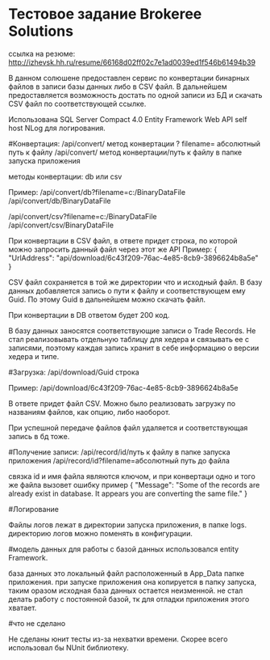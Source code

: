 # Тестовое задание Brokeree Solutions
ссылка на резюме:
http://izhevsk.hh.ru/resume/66168d02ff02c7e1ad0039ed1f546b61494b39

В данном солюшене предоставлен сервис по конвертации бинарных файлов в записи базы данных либо в CSV файл.
В дальнейшем предоставляется возможность достать по одной записи из БД и скачать CSV файл по соответствующей ссылке.

Использована SQL Server Compact 4.0
Entity Framework
Web API self host
NLog для логирования.

#Конвертация:
/api/convert/ метод конвертации ? filename= абсолютный путь к файлу
/api/convert/ метод конвертации/путь к файлу в папке запуска приложения

методы конвертации: db или csv

Пример:
/api/convert/db?filename=c:/BinaryDataFile
/api/convert/db/BinaryDataFile

/api/convert/csv?filename=c:/BinaryDataFile
/api/convert/csv/BinaryDataFile

При конвертации в CSV файл, в ответе придет строка, по которой можно запросить данный файл через этот же API
Пример: 
{
  "UrlAddress": "api/download/6c43f209-76ac-4e85-8cb9-3896624b8a5e"
}

CSV файл сохраняется в той же директории что и исходный файл.
В базу данных добавляется запись о пути к файлу и соответствующем ему Guid. По этому Guid в дальнейшем можно скачать файл.

При конвертации в DB ответом будет 200 код.

В базу данных заносятся соответствующие записи о Trade Records. Не стал реализовывать отдельную таблицу для хедера и связывать ее с записями, поэтому каждая запись хранит в себе информацию о версии хедера и типе.

#Загрузка:
/api/download/Guid строка

Пример:
/api/download/6c43f209-76ac-4e85-8cb9-3896624b8a5e

В ответе придет файл CSV. Можно было реализовать загрузку по названиям файлов, как опцию, либо наоборот.

При успешной передаче файлов файл удаляется и соответствующая запись в бд тоже.

#Получение записи:
/api/record/id/путь к файлу в папке запуска приложения
/api/record/id?filename=абсолютный путь до файла

связка id и имя файла являются ключом, и при конвертаци одно и того же файла вызовет ошибку
пример 
{
  "Message": "Some of the records are already exist in database. It appears you are converting the same file."
}

#Логирование

Файлы логов лежат в директории запуска приложения, в папке logs. директорию логов можно поменять в конфигурации.

#модель данных
для работы с базой данных использовался entity Framework.

база данных это локальный файл расположенный в App_Data папке приложения. при запуске приложения она копируется в папку запуска, таким оразом исходная база данных остается неизменной.
не стал делать работу с постоянной базой, тк для отладки приложения этого хватает.

#что не сделано

Не сделаны юнит тесты из-за нехватки времени. Скорее всего использовал бы NUnit библиотеку.



